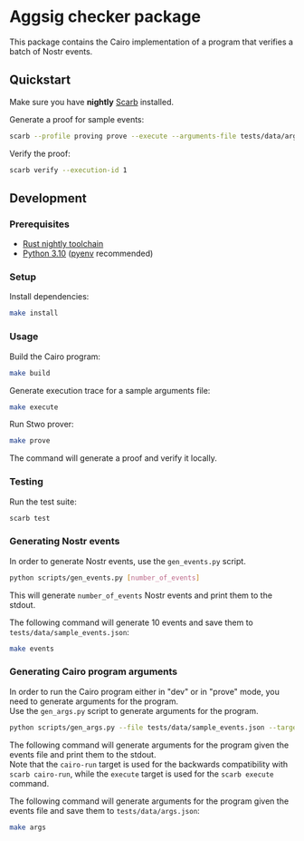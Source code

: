 # Aggsig checker package

This package contains the Cairo implementation of a program that verifies a batch of Nostr events.

## Quickstart

Make sure you have **nightly** [Scarb](https://docs.swmansion.com/scarb/download.html) installed.

Generate a proof for sample events:

```sh
scarb --profile proving prove --execute --arguments-file tests/data/args.json
```

Verify the proof:

```sh
scarb verify --execution-id 1
```

## Development

### Prerequisites

- [Rust nightly toolchain](https://www.rust-lang.org/tools/install)
- [Python 3.10](https://www.python.org/downloads/) ([pyenv](https://github.com/pyenv/pyenv) recommended)

### Setup

Install dependencies:

```sh
make install
```

### Usage

Build the Cairo program:

```sh
make build
```

Generate execution trace for a sample arguments file:

```sh
make execute
```

Run Stwo prover:

```sh
make prove
```

The command will generate a proof and verify it locally.

### Testing

Run the test suite:

```sh
scarb test
```

### Generating Nostr events

In order to generate Nostr events, use the `gen_events.py` script.

```sh
python scripts/gen_events.py [number_of_events]
```

This will generate `number_of_events` Nostr events and print them to the stdout.

The following command will generate 10 events and save them to `tests/data/sample_events.json`:

```sh
make events
```

### Generating Cairo program arguments

In order to run the Cairo program either in "dev" or in "prove" mode, you need to generate arguments for the program.  
Use the `gen_args.py` script to generate arguments for the program.

```sh
python scripts/gen_args.py --file tests/data/sample_events.json --target execute
```

The following command will generate arguments for the program given the events file and print them to the stdout.  
Note that the `cairo-run` target is used for the backwards compatibility with `scarb cairo-run`, while the `execute` target is used for the `scarb execute` command.

The following command will generate arguments for the program given the events file and save them to `tests/data/args.json`:

```sh
make args
```
